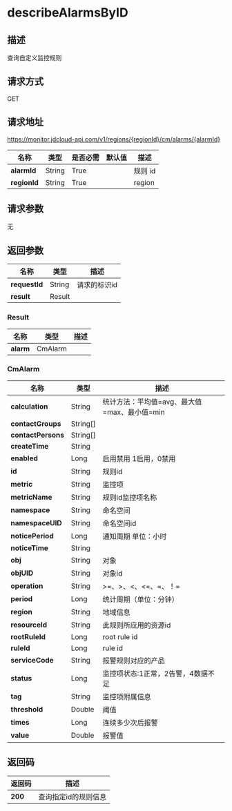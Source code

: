 # describeAlarmsByID


## 描述
查询自定义监控规则

## 请求方式
GET

## 请求地址
https://monitor.jdcloud-api.com/v1/regions/{regionId}/cm/alarms/{alarmId}

|名称|类型|是否必需|默认值|描述|
|---|---|---|---|---|
|**alarmId**|String|True| |规则 id|
|**regionId**|String|True| |region|

## 请求参数
无


## 返回参数
|名称|类型|描述|
|---|---|---|
|**requestId**|String|请求的标识id|
|**result**|Result| |

### Result
|名称|类型|描述|
|---|---|---|
|**alarm**|CmAlarm| |
### CmAlarm
|名称|类型|描述|
|---|---|---|
|**calculation**|String|统计方法：平均值=avg、最大值=max、最小值=min|
|**contactGroups**|String[]| |
|**contactPersons**|String[]| |
|**createTime**|String| |
|**enabled**|Long|启用禁用 1启用，0禁用|
|**id**|String|规则id|
|**metric**|String|监控项|
|**metricName**|String|规则id监控项名称|
|**namespace**|String|命名空间|
|**namespaceUID**|String|命名空间id|
|**noticePeriod**|Long|通知周期 单位：小时|
|**noticeTime**|String| |
|**obj**|String|对象|
|**objUID**|String|对象id|
|**operation**|String|>=、>、<、<=、=、！=|
|**period**|Long|统计周期（单位：分钟）|
|**region**|String|地域信息|
|**resourceId**|String|此规则所应用的资源id|
|**rootRuleId**|Long|root rule id|
|**ruleId**|Long|rule id|
|**serviceCode**|String|报警规则对应的产品|
|**status**|Long|监控项状态:1正常，2告警，4数据不足|
|**tag**|String|监控项附属信息|
|**threshold**|Double|阈值|
|**times**|Long|连续多少次后报警|
|**value**|Double|报警值|

## 返回码
|返回码|描述|
|---|---|
|**200**|查询指定id的规则信息|
